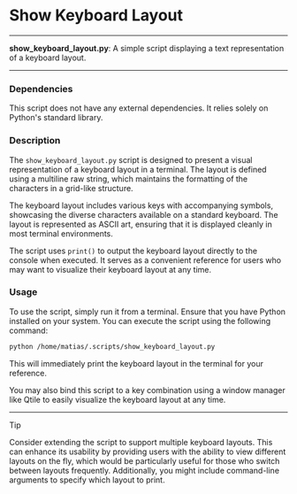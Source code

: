 # Show Keyboard Layout

---

**show_keyboard_layout.py**: A simple script displaying a text representation of a keyboard layout.

---

### Dependencies

This script does not have any external dependencies. It relies solely on Python's standard library.

### Description

The `show_keyboard_layout.py` script is designed to present a visual representation of a keyboard layout in a terminal. The layout is defined using a multiline raw string, which maintains the formatting of the characters in a grid-like structure.

The keyboard layout includes various keys with accompanying symbols, showcasing the diverse characters available on a standard keyboard. The layout is represented as ASCII art, ensuring that it is displayed cleanly in most terminal environments.

The script uses `print()` to output the keyboard layout directly to the console when executed. It serves as a convenient reference for users who may want to visualize their keyboard layout at any time.

### Usage

To use the script, simply run it from a terminal. Ensure that you have Python installed on your system. You can execute the script using the following command:

```bash
python /home/matias/.scripts/show_keyboard_layout.py
```

This will immediately print the keyboard layout in the terminal for your reference.

You may also bind this script to a key combination using a window manager like Qtile to easily visualize the keyboard layout at any time.

---

> [!TIP]  
> Consider extending the script to support multiple keyboard layouts. This can enhance its usability by providing users with the ability to view different layouts on the fly, which would be particularly useful for those who switch between layouts frequently. Additionally, you might include command-line arguments to specify which layout to print.